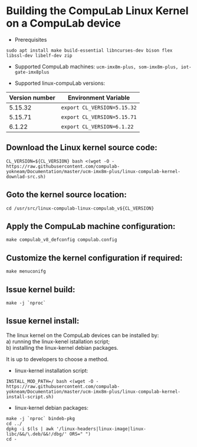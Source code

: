 # Building the CompuLab Linux Kernel on a CompuLab device

* Prerequisites
```
sudo apt install make build-essential libncurses-dev bison flex libssl-dev libelf-dev zip
```

* Supported CompuLab machines: `ucm-imx8m-plus, som-imx8m-plus, iot-gate-imx8plus`

* Supported linux-compuLab versions:

| Version number | Environment Variable |
|---|---|
|5.15.32|```export CL_VERSION=5.15.32```|
|5.15.71|```export CL_VERSION=5.15.71```|
|6.1.22|```export CL_VERSION=6.1.22```|

## Download the Linux kernel source code:
```
CL_VERSION=${CL_VERSION} bash <(wget -O - https://raw.githubusercontent.com/compulab-yokneam/Documentation/master/ucm-imx8m-plus/linux-compulab-kernel-downlad-src.sh)
```

## Goto the kernel source location:
```
cd /usr/src/linux-compulab-linux-compulab_v${CL_VERSION}
```

## Apply the CompuLab machine configuration:
```
make compulab_v8_defconfig compulab.config
```

## Customize the kernel configuration if required:
```
make menuconifg
```

## Issue kernel build:
```
make -j `nproc`
```

## Issue kernel install:

The linux kernel on the CompuLab devices can be installed by:
<br>a) running the linux-kenel istallation script;
<br>b) installing the linux-kernel debian packages.

It is up to developers to choose a method.

* linux-kernel installation script:
```
INSTALL_MOD_PATH=/ bash <(wget -O - https://raw.githubusercontent.com/compulab-yokneam/Documentation/master/ucm-imx8m-plus/linux-compulab-kernel-install-script.sh)
```

* linux-kernel debian packages:
```
make -j `nproc` bindeb-pkg
cd ../
dpkg -i $(ls | awk '/linux-headers|linux-image|linux-libc/&&/\.deb/&&!/dbg/' ORS=" ")
cd -
```
